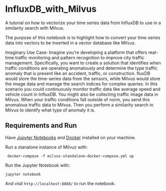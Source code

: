 # InfluxDB_with_Milvus
A tutorial on how to vectorize your time series data from InfluxDB to use in a similarity search with Milvus.

The purpose of this notebook is to highlight how to convert your time series data into vectors to be inserted in a vector database like Milvus.

Imaginary Use Case: Imagine you're developing a platform that offers real-time traffic monitoring and pattern recognition to improve city traffic management. Specifically, you want to create a solution that identifies when traffic conditions are operating anomalously and determine the type traffic anomaly that is present like an accident, traffic, or construction. fluxDB would store the time-series data from the sensors, while Milvus would store the image data and manage the search indices for complex queries. In this scenario you could continuously monitor traffic data like average speed and vehicle count in InfluxDB. You might also be collecting traffic image data in Milvus. When your traffic conditions fall outside of norm, you send this anomalous traffic data to Milvus. Then you perform a similarity search in Milvus to identify what type of anomaly it is.

## Requirements and Run
Have [Jupyter Notebooks](https://jupyter.org/) and [Docker](https://www.docker.com/) installed on your machine. 

Run a stanalone instance of Milvuz with:
```
 docker-compose -f milvus-standalone-docker-compose.yml up
```

Run the Jupyter Notebook with: 
```
jupyter notebook
```
And visit `http://localhost:8888/` to run the notebook. 

